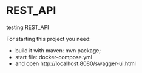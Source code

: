 # REST_API
testing REST_API

For starting this project you need:
- build it with maven: mvn package;
- start file: docker-compose.yml
- and open http://localhost:8080/swagger-ui.html
